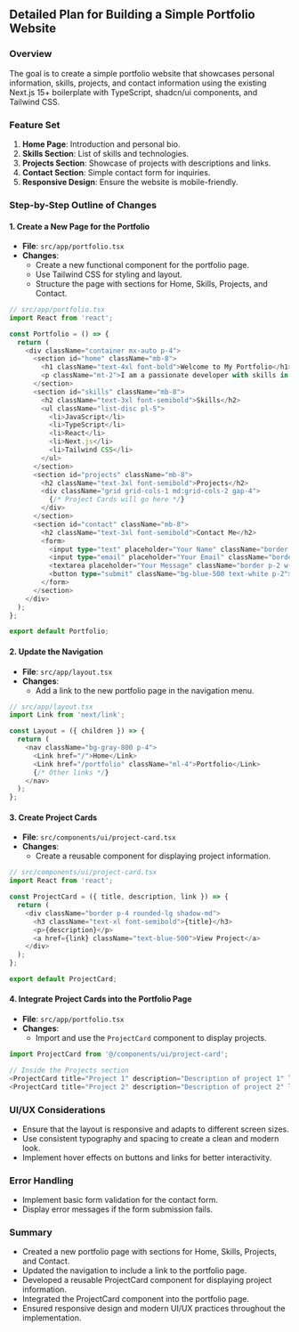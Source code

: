 ## Detailed Plan for Building a Simple Portfolio Website

### Overview
The goal is to create a simple portfolio website that showcases personal information, skills, projects, and contact information using the existing Next.js 15+ boilerplate with TypeScript, shadcn/ui components, and Tailwind CSS.

### Feature Set
1. **Home Page**: Introduction and personal bio.
2. **Skills Section**: List of skills and technologies.
3. **Projects Section**: Showcase of projects with descriptions and links.
4. **Contact Section**: Simple contact form for inquiries.
5. **Responsive Design**: Ensure the website is mobile-friendly.

### Step-by-Step Outline of Changes

#### 1. Create a New Page for the Portfolio
- **File**: `src/app/portfolio.tsx`
- **Changes**:
  - Create a new functional component for the portfolio page.
  - Use Tailwind CSS for styling and layout.
  - Structure the page with sections for Home, Skills, Projects, and Contact.

```typescript
// src/app/portfolio.tsx
import React from 'react';

const Portfolio = () => {
  return (
    <div className="container mx-auto p-4">
      <section id="home" className="mb-8">
        <h1 className="text-4xl font-bold">Welcome to My Portfolio</h1>
        <p className="mt-2">I am a passionate developer with skills in...</p>
      </section>
      <section id="skills" className="mb-8">
        <h2 className="text-3xl font-semibold">Skills</h2>
        <ul className="list-disc pl-5">
          <li>JavaScript</li>
          <li>TypeScript</li>
          <li>React</li>
          <li>Next.js</li>
          <li>Tailwind CSS</li>
        </ul>
      </section>
      <section id="projects" className="mb-8">
        <h2 className="text-3xl font-semibold">Projects</h2>
        <div className="grid grid-cols-1 md:grid-cols-2 gap-4">
          {/* Project Cards will go here */}
        </div>
      </section>
      <section id="contact" className="mb-8">
        <h2 className="text-3xl font-semibold">Contact Me</h2>
        <form>
          <input type="text" placeholder="Your Name" className="border p-2 w-full mb-2" />
          <input type="email" placeholder="Your Email" className="border p-2 w-full mb-2" />
          <textarea placeholder="Your Message" className="border p-2 w-full mb-2" />
          <button type="submit" className="bg-blue-500 text-white p-2">Send</button>
        </form>
      </section>
    </div>
  );
};

export default Portfolio;
```

#### 2. Update the Navigation
- **File**: `src/app/layout.tsx`
- **Changes**:
  - Add a link to the new portfolio page in the navigation menu.

```typescript
// src/app/layout.tsx
import Link from 'next/link';

const Layout = ({ children }) => {
  return (
    <nav className="bg-gray-800 p-4">
      <Link href="/">Home</Link>
      <Link href="/portfolio" className="ml-4">Portfolio</Link>
      {/* Other links */}
    </nav>
  );
};
```

#### 3. Create Project Cards
- **File**: `src/components/ui/project-card.tsx`
- **Changes**:
  - Create a reusable component for displaying project information.

```typescript
// src/components/ui/project-card.tsx
import React from 'react';

const ProjectCard = ({ title, description, link }) => {
  return (
    <div className="border p-4 rounded-lg shadow-md">
      <h3 className="text-xl font-semibold">{title}</h3>
      <p>{description}</p>
      <a href={link} className="text-blue-500">View Project</a>
    </div>
  );
};

export default ProjectCard;
```

#### 4. Integrate Project Cards into the Portfolio Page
- **File**: `src/app/portfolio.tsx`
- **Changes**:
  - Import and use the `ProjectCard` component to display projects.

```typescript
import ProjectCard from '@/components/ui/project-card';

// Inside the Projects section
<ProjectCard title="Project 1" description="Description of project 1" link="https://example.com" />
<ProjectCard title="Project 2" description="Description of project 2" link="https://example.com" />
```

### UI/UX Considerations
- Ensure that the layout is responsive and adapts to different screen sizes.
- Use consistent typography and spacing to create a clean and modern look.
- Implement hover effects on buttons and links for better interactivity.

### Error Handling
- Implement basic form validation for the contact form.
- Display error messages if the form submission fails.

### Summary
- Created a new portfolio page with sections for Home, Skills, Projects, and Contact.
- Updated the navigation to include a link to the portfolio page.
- Developed a reusable ProjectCard component for displaying project information.
- Integrated the ProjectCard component into the portfolio page.
- Ensured responsive design and modern UI/UX practices throughout the implementation.
